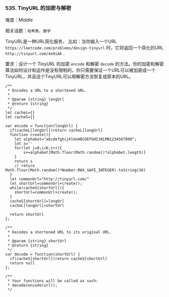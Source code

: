 ### 535. TinyURL 的加密与解密

难度：Middle

相关话题：`哈希表`、`数学`

TinyURL是一种URL简化服务， 比如：当你输入一个URL `https://leetcode.com/problems/design-tinyurl` 时，它将返回一个简化的URL `http://tinyurl.com/4e9iAk` .



要求：设计一个 TinyURL 的加密 `encode` 和解密 `decode` 的方法。你的加密和解密算法如何设计和运作是没有限制的，你只需要保证一个URL可以被加密成一个TinyURL，并且这个TinyURL可以用解密方法恢复成原本的URL。


```
/**
 * Encodes a URL to a shortened URL.
 *
 * @param {string} longUrl
 * @return {string}
 */
let cacheL={}
let cacheS={}

var encode = function(longUrl) {
  if(cacheL[longUrl])return cacheL[longUrl]
  function create(){
    let alphabet="abcdefghijklmnABCDEFGHIJKLMN1234567890";
    let s=''
    for(let i=0;i<6;i++){
        s+=alphabet[Math.floor(Math.random()*alphabet.length)]
    }
    return s
    // return Math.floor(Math.random()*Number.MAX_SAFE_INTEGER).toString(36)
  }
  let commonUrl="http://tinyurl.com/"
  let shortUrl=commonUrl+create();
  while(cacheS[shortUrl]){
    shortUrl=commonUrl+create();  
  }
  cacheS[shortUrl]=longUrl
  cacheL[longUrl]=shortUrl

  return shortUrl
};

/**
 * Decodes a shortened URL to its original URL.
 *
 * @param {string} shortUrl
 * @return {string}
 */
var decode = function(shortUrl) {
  if(cacheS[shortUrl])return cacheS[shortUrl]
  return null
};

/**
 * Your functions will be called as such:
 * decode(encode(url));
 */
```

